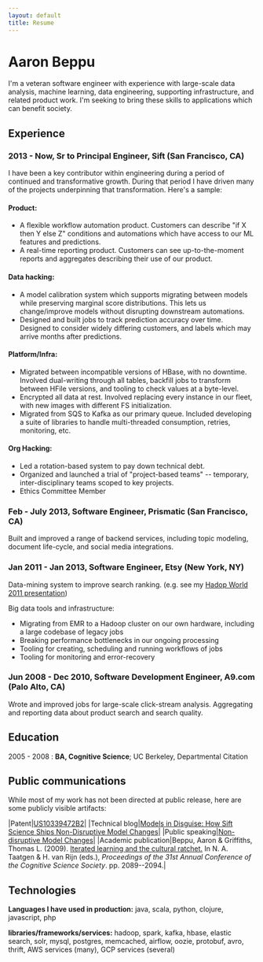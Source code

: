 ```yaml
---
layout: default
title: Resume
---
```


# Aaron Beppu

I'm a veteran software engineer with experience with large-scale data analysis, machine learning, data engineering, supporting infrastructure, and related product work.
I'm seeking to bring these skills to applications which can benefit society.

## Experience


### 2013 - Now, Sr to Principal Engineer, Sift (San Francisco, CA)

I have been a key contributor within engineering during a period of continued and transformative growth. During that period I have driven many of the projects underpinning that transformation. Here's a sample:


#### Product:

- A flexible workflow automation product. Customers can describe "if X then Y else Z" conditions and automations which have access to our ML features and predictions.
- A real-time reporting product. Customers can see up-to-the-moment reports and aggregates describing their use of our product.


#### Data hacking:

- A model calibration system which supports migrating between models while preserving marginal score distributions. This lets us change/improve models without disrupting downstream automations.
- Designed and built jobs to track prediction accuracy over time. Designed to consider widely differing customers, and labels which may arrive months after predictions.

#### Platform/Infra:

- Migrated between incompatible versions of HBase, with no downtime. Involved dual-writing through all tables, backfill jobs to transform between HFile versions, and tooling to check values at a byte-level.
- Encrypted all data at rest. Involved replacing every instance in our fleet, with new images with different FS initialization.
- Migrated from SQS to Kafka as our primary queue. Included developing a suite of libraries to handle multi-threaded consumption, retries, monitoring, etc.

#### Org Hacking:

- Led a  rotation-based system to pay down technical debt.
- Organized and launched a trial of "project-based teams" -- temporary, inter-disciplinary teams scoped to key projects.
- Ethics Committee Member


### Feb - July 2013, Software Engineer, Prismatic (San Francisco, CA)

Built and improved a range of backend services, including topic modeling, document life-cycle, and social media integrations.

### Jan 2011 - Jan 2013, Software Engineer, Etsy (New York, NY)

Data-mining system to improve search ranking. (e.g. see my [Hadop World 2011 presentation](http://www.slideshare.net/abeppu/data-mining-forproductsearch))

Big data tools and infrastructure:

- Migrating from EMR to a Hadoop cluster on our own hardware, including a large codebase of legacy jobs
- Breaking performance bottlenecks in our ongoing processing
- Tooling for creating, scheduling and running workflows of jobs
- Tooling for monitoring and error-recovery

### Jun 2008 - Dec 2010, Software Development Engineer, A9.com (Palo Alto, CA)

Wrote and improved jobs for large-scale click-stream analysis.
Aggregating and reporting data about product search and search quality.


Education
---------

2005 - 2008
:   **BA, Cognitive Science**; UC Berkeley, Departmental Citation


Public communications
----------------------------------------

While most of my work has not been directed at public release, here are some publicly visible artifacts:

|Patent|[US10339472B2](http://patft.uspto.gov/netacgi/nph-Parser?Sect1=PTO1&Sect2=HITOFF&d=PALL&p=1&u=%2Fnetahtml%2FPTO%2Fsrchnum.htm&r=1&f=G&l=50&s1=10,339,472.PN.&OS=PN/10,339,472&RS=PN/10,339,472)|
|Technical blog|[Models in Disguise: How Sift Science Ships Non-Disruptive Model  Changes](https://engineering.sift.com/models-disguise-sift-science-ships-non-disruptive-model-changes/)|
|Public speaking|[Non-disruptive Model Changes](https://youtu.be/-YArBO3JJgM?t=2275)|
|Academic publication|Beppu, Aaron & Griffiths, Thomas L. (2009). [Iterated learning and the cultural ratchet.](https://www.semanticscholar.org/paper/Iterated-Learning-and-the-Cultural-Ratchet-Beppu-Griffiths/c1b5603f6332cc5c4dceef4d7e1953c1d6f91ccb) In N. A. Taatgen & H. van Rijn (eds.), _Proceedings of the 31st Annual Conference of the Cognitive Science Society_. pp. 2089--2094.|



Technologies
--------------------

**Languages I have used in production:**
java, scala, python, clojure, javascript, php


**libraries/frameworks/services:**
hadoop, spark, kafka, hbase, elastic search, solr, mysql, postgres, memcached, airflow, oozie, protobuf, avro, thrift, AWS services (many), GCP services (several)

